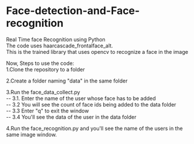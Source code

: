 # Face-detection-and-Face-recognition
Real Time face Recognition using Python  
The code uses haarcascade_frontalface_alt.  
This is the trained library that uses opencv to recognize a face in the image  

Now, Steps to use the code:  
1.Clone the repository to a folder  

2.Create a folder naming "data" in the same folder  

3.Run the face_data_collect.py     
-- 3.1. Enter the name of the user whose face has to be added     
-- 3.2 You will see the count of face ids being added to the data folder     
-- 3.3 Enter "q" to exit the window     
-- 3.4 You'll see the data of the user in the data folder  

4.Run the face_recognition.py and you'll see the name of the users in the same image window.
